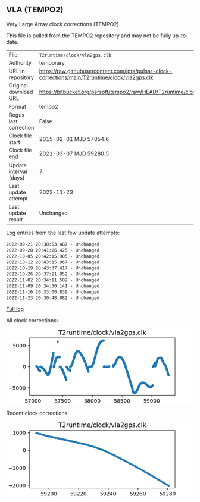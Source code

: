 
## VLA (TEMPO2)

Very Large Array clock corrections (TEMPO2)

This file is pulled from the TEMPO2 repository and may not be fully up-to-date.

|     |     |
|:--- |:--- |
| File | `T2runtime/clock/vla2gps.clk` |
| Authority | temporary |
| URL in repository | <https://raw.githubusercontent.com/ipta/pulsar-clock-corrections/main/T2runtime/clock/vla2gps.clk> |
| Original download URL | <https://bitbucket.org/psrsoft/tempo2/raw/HEAD/T2runtime/clock/vla2gps.clk> |
| Format | tempo2 |
| Bogus last correction | False |
| Clock file start | 2015-02-01 MJD 57054.6 |
| Clock file end | 2021-03-07 MJD 59280.5 |
| Update interval (days) | 7 |
| Last update attempt | 2022-11-23 |
| Last update result | Unchanged |

Log entries from the last few update attempts:
```
2022-09-21 20:38:53.487 - Unchanged
2022-09-28 20:41:26.425 - Unchanged
2022-10-05 20:42:15.905 - Unchanged
2022-10-12 20:43:15.967 - Unchanged
2022-10-19 20:43:37.417 - Unchanged
2022-10-26 20:37:21.852 - Unchanged
2022-11-02 20:34:11.502 - Unchanged
2022-11-09 20:34:50.141 - Unchanged
2022-11-16 20:33:00.839 - Unchanged
2022-11-23 20:30:48.882 - Unchanged
```
[Full log](https://raw.githubusercontent.com/ipta/pulsar-clock-corrections/main/log/T2runtime/clock/vla2gps.clk.log)


All clock corrections:

![plot of all clock corrections](vla2gps.clk.png "All corrections")

Recent clock corrections:

![plot of recent clock corrections](vla2gps.clk.short.png "Recent corrections")

